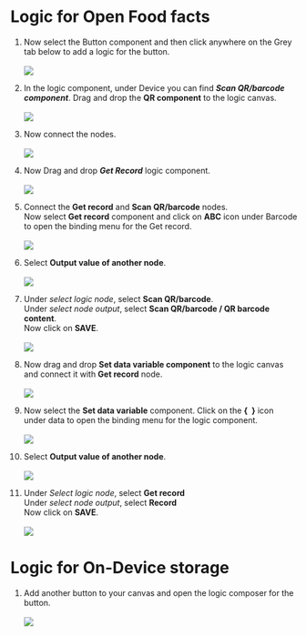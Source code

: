 
# Logic for Open Food facts

1. Now select the Button component and then click anywhere on the Grey tab below to add a logic for the button.<br><Br>
![](images/1.png)

2. In the logic component, under Device you can find <b><i>Scan QR/barcode component</b></i>. Drag and drop the <b>QR component</b> to the logic canvas.<br><br>
![](images/2%20Scan%20QR.png)

3. Now connect the nodes.<br><br>
![](images/3%20Connect%20Nodes.png)

4. Now Drag and drop <b><i>Get Record</b></i> logic component.<br><br>
![](images/4%20Get%20Record.png)

5. Connect the <b>Get record</b> and <b>Scan QR/barcode</b> nodes. <br>Now select <b>Get record</b> component and click on <b>ABC</b> icon under Barcode to open the binding menu for the Get record.<br><br>
![](images/5%20Get%20Record%20an.png)

6. Select <b>Output value of another node</b>.<br><br>
![](images/6%20Op%20of%20another.png)

7. Under <i>select logic node</i>, select <b>Scan QR/barcode</b>. <br> 
Under <i>select node output</i>, select <b>Scan QR/barcode / QR barcode content</b>.<br>
Now click on <b>SAVE</b>.<br><br>
![](images/7%20Scan%20QR.png)

8. Now drag and drop <b>Set data variable component</b> to the logic canvas and connect it with <b>Get record</b>  node.<br><br>
![](images/8%20Set%20Data%20Variable.png)

9. Now select the <b>Set data variable</b> component. Click on the <b>{&ensp;}</b> icon under data to open the binding menu for the logic component.<br><br>
![](images/9%20Bind%20Data.png)

10. Select <b>Output value of another node</b>.<br><br>
![](images/10%20OP%20of%20another.png)

11. Under <i>Select logic node</i>, select <b>Get record</b> <br>
Under <i>select node output</i>, select <b>Record</b> <br>
Now click on <b>SAVE</b>.<br><br>
![](images/11%20Get%20Record.png)

# Logic for On-Device storage


1. Add another button to your canvas and open the logic composer for the button.<br><br>
![](images/Screenshot%202023-07-19%20at%2000.58.44.png)






